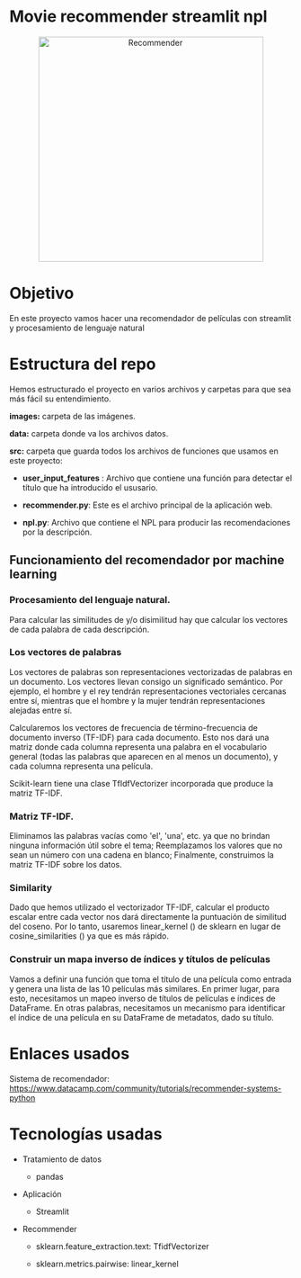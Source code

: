 # Movie recommender streamlit npl
<div align="center">
  <a href="default.asp">
    <img src="https://portugalinews.eu/wp-content/uploads/2018/09/film.jpg" alt="Recommender" style="width:400px;height:400px;", aling = "center">
  </a>
</div>

# Objetivo

En este proyecto vamos hacer una recomendador de películas con streamlit y procesamiento de lenguaje natural

# Estructura del repo
Hemos estructurado el proyecto en varios archivos y carpetas para que sea más fácil su entendimiento.

**images:**  carpeta de las imágenes.

**data:**  carpeta donde va los archivos datos.
  
  
**src:** carpeta que guarda todos los archivos de funciones que usamos en este proyecto:
    
- **user_input_features** : Archivo que contiene una función para detectar el título que ha introducido el ususario.

- **recommender.py**: Este es el archivo principal de la aplicación web.

- **npl.py**: Archivo que contiene el NPL para producir las recomendaciones por la descripción.

## **Funcionamiento del recomendador por machine learning**

### Procesamiento del lenguaje natural. 
Para calcular las similitudes de y/o disimilitud hay que calcular los vectores de cada palabra de cada descripción. 
 

### Los vectores de palabras

Los vectores de palabras son representaciones vectorizadas de palabras en un documento. 
Los vectores llevan consigo un significado semántico. Por ejemplo, el hombre y el rey tendrán representaciones vectoriales cercanas entre sí, mientras que el hombre y la mujer tendrán representaciones alejadas entre sí.

Calcularemos los vectores de frecuencia de término-frecuencia de documento inverso (TF-IDF) para cada documento. Esto nos dará una matriz donde cada columna representa una palabra en el vocabulario general (todas las palabras que aparecen en al menos un documento), y cada columna representa una película.

Scikit-learn tiene una clase TfIdfVectorizer incorporada que produce la matriz TF-IDF.

### Matriz TF-IDF.
Eliminamos las palabras vacías como 'el', 'una', etc. ya que no brindan ninguna información útil sobre el tema;
Reemplazamos los valores que no sean un número con una cadena en blanco;
Finalmente, construimos la matriz TF-IDF sobre los datos.

### Similarity 
Dado que hemos utilizado el vectorizador TF-IDF, calcular el producto escalar entre cada vector nos dará directamente la puntuación de similitud del coseno. Por lo tanto, usaremos linear_kernel () de sklearn en lugar de cosine_similarities () ya que es más rápido.

### Construir un mapa inverso de índices y títulos de películas
Vamos a definir una función que toma el título de una película como entrada y genera una lista de las 10 películas más similares. 
En primer lugar, para esto, necesitamos un mapeo inverso de títulos de películas e índices de DataFrame. En otras palabras, necesitamos un mecanismo para identificar el índice de una película en su DataFrame de metadatos, dado su título.


# Enlaces usados

Sistema de recomendador: https://www.datacamp.com/community/tutorials/recommender-systems-python



# Tecnologías usadas


* Tratamiento de datos

    - pandas

    
* Aplicación

    - Streamlit

* Recommender

    - sklearn.feature_extraction.text:  TfidfVectorizer

    - sklearn.metrics.pairwise:  linear_kernel
